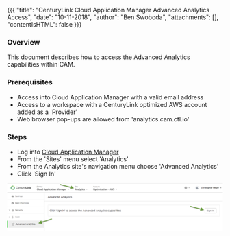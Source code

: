 {{{
  "title": "CenturyLink Cloud Application Manager Advanced Analytics Access",
  "date": "10-11-2018",
  "author": "Ben Swoboda",
  "attachments": [],
  "contentIsHTML": false
}}}

### Overview
This document describes how to access the Advanced Analytics capabilities within CAM.  

### Prerequisites
* Access into Cloud Application Manager with a valid email address
* Access to a workspace with a CenturyLink optimized AWS account added as a 'Provider'
* Web browser pop-ups are allowed from 'analytics.cam.ctl.io'

### Steps
*  Log into [Cloud Application Manager](https://cam.ctl.io)
*  From the 'Sites' menu select 'Analytics'
*  From the Analytics site's navigation menu choose 'Advanced Analytics'
*  Click 'Sign In'




![Advanced Analytics Screenshot](../../images/AdvancedAnalyticsScreenshot.png)
